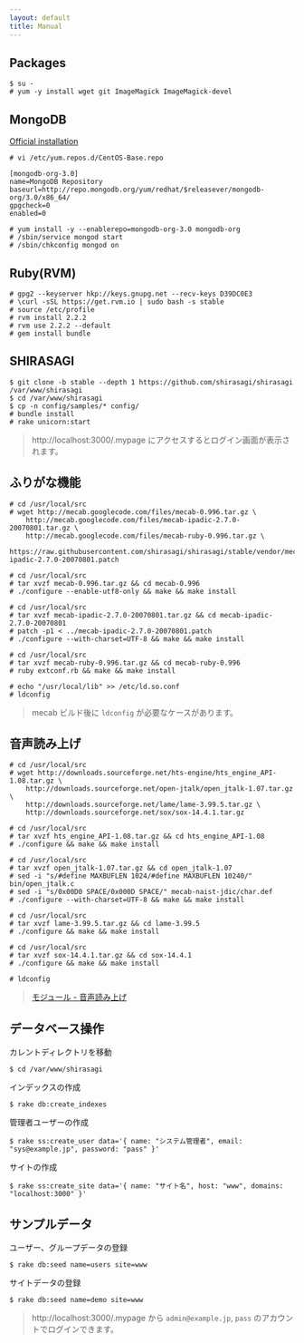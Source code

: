 ```yaml
---
layout: default
title: Manual
---
```


## Packages

```
$ su -
# yum -y install wget git ImageMagick ImageMagick-devel
```

## MongoDB

[Official installation](http://docs.mongodb.org/manual/installation/)

```
# vi /etc/yum.repos.d/CentOS-Base.repo
```

```
[mongodb-org-3.0]
name=MongoDB Repository
baseurl=http://repo.mongodb.org/yum/redhat/$releasever/mongodb-org/3.0/x86_64/
gpgcheck=0
enabled=0
```

```
# yum install -y --enablerepo=mongodb-org-3.0 mongodb-org
# /sbin/service mongod start
# /sbin/chkconfig mongod on
```

## Ruby(RVM)

```
# gpg2 --keyserver hkp://keys.gnupg.net --recv-keys D39DC0E3
# \curl -sSL https://get.rvm.io | sudo bash -s stable
# source /etc/profile
# rvm install 2.2.2
# rvm use 2.2.2 --default
# gem install bundle
```

## SHIRASAGI

```
$ git clone -b stable --depth 1 https://github.com/shirasagi/shirasagi /var/www/shirasagi
$ cd /var/www/shirasagi
$ cp -n config/samples/* config/
# bundle install
# rake unicorn:start
```

> http://localhost:3000/.mypage にアクセスするとログイン画面が表示されます。

## ふりがな機能

```
# cd /usr/local/src
# wget http://mecab.googlecode.com/files/mecab-0.996.tar.gz \
    http://mecab.googlecode.com/files/mecab-ipadic-2.7.0-20070801.tar.gz \
    http://mecab.googlecode.com/files/mecab-ruby-0.996.tar.gz \
    https://raw.githubusercontent.com/shirasagi/shirasagi/stable/vendor/mecab/mecab-ipadic-2.7.0-20070801.patch

# cd /usr/local/src
# tar xvzf mecab-0.996.tar.gz && cd mecab-0.996
# ./configure --enable-utf8-only && make && make install

# cd /usr/local/src
# tar xvzf mecab-ipadic-2.7.0-20070801.tar.gz && cd mecab-ipadic-2.7.0-20070801
# patch -p1 < ../mecab-ipadic-2.7.0-20070801.patch
# ./configure --with-charset=UTF-8 && make && make install

# cd /usr/local/src
# tar xvzf mecab-ruby-0.996.tar.gz && cd mecab-ruby-0.996
# ruby extconf.rb && make && make install

# echo "/usr/local/lib" >> /etc/ld.so.conf
# ldconfig
```

> mecab ビルド後に `ldconfig` が必要なケースがあります。

## 音声読み上げ

```
# cd /usr/local/src
# wget http://downloads.sourceforge.net/hts-engine/hts_engine_API-1.08.tar.gz \
    http://downloads.sourceforge.net/open-jtalk/open_jtalk-1.07.tar.gz \
    http://downloads.sourceforge.net/lame/lame-3.99.5.tar.gz \
    http://downloads.sourceforge.net/sox/sox-14.4.1.tar.gz

# cd /usr/local/src
# tar xvzf hts_engine_API-1.08.tar.gz && cd hts_engine_API-1.08
# ./configure && make && make install

# cd /usr/local/src
# tar xvzf open_jtalk-1.07.tar.gz && cd open_jtalk-1.07
# sed -i "s/#define MAXBUFLEN 1024/#define MAXBUFLEN 10240/" bin/open_jtalk.c
# sed -i "s/0x00D0 SPACE/0x000D SPACE/" mecab-naist-jdic/char.def
# ./configure --with-charset=UTF-8 && make && make install

# cd /usr/local/src
# tar xvzf lame-3.99.5.tar.gz && cd lame-3.99.5
# ./configure && make && make install

# cd /usr/local/src
# tar xvzf sox-14.4.1.tar.gz && cd sox-14.4.1
# ./configure && make && make install

# ldconfig
```

> [モジュール - 音声読み上げ](../module/voice.html)

## データベース操作

カレントディレクトリを移動

```
$ cd /var/www/shirasagi
```

インデックスの作成

```
$ rake db:create_indexes
```

管理者ユーザーの作成

```
$ rake ss:create_user data='{ name: "システム管理者", email: "sys@example.jp", password: "pass" }'
```

サイトの作成

```
$ rake ss:create_site data='{ name: "サイト名", host: "www", domains: "localhost:3000" }'
```

## サンプルデータ

ユーザー、グループデータの登録

```
$ rake db:seed name=users site=www
```

サイトデータの登録

```
$ rake db:seed name=demo site=www
```

> http://localhost:3000/.mypage から `admin@example.jp`, `pass` のアカウントでログインできます。
